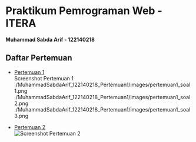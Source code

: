 # Praktikum Pemrograman Web - ITERA  
**Muhammad Sabda Arif - 122140218**

## Daftar Pertemuan

- [Pertemuan 1](https://pemrograman-web-itera-122140218-pertemuan1.vercel.app)  
  Screenshot Pertemuan 1
  ./MuhammadSabdaArif_122140218_Pertemuan1/images/pertemuan1_soal1.png
  ./MuhammadSabdaArif_122140218_Pertemuan1/images/pertemuan1_soal2.png
  ./MuhammadSabdaArif_122140218_Pertemuan1/images/pertemuan1_soal3.png

- [Pertemuan 2](https://pemrograman-web-itera-122140218-pertemuan2.vercel.app)  
  ![Screenshot Pertemuan 2](./screenshots/pertemuan2.png)
